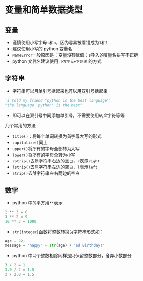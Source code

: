 
# 变量和简单数据类型
## 变量
* 谨慎使用小写字母`i`和`o`，因为容易被看错成为`1`和`0`
* 建议使用小写的 python 变量名
* `NameError`一般原因是：变量没有赋值；s呼入的变量名拼写不正确
* python 文件名建议使用 `小写字母+下划线` 的方式


## 字符串
* 字符串可以用单引号括起来也可以用双引号括起来
``` python
'i told my friend "python is the best language"'
"the language 'python' is the best"
```
* 即可以在双引号中间添加单引号，不需要使用转义字符等等


几个常用的方法
* `title()`：将每个单词转换为首字母大写的形式
* `capitalize()`同上
* `upper()`将所有的字母全部转为大写
* `lower()`将所有的字母全转为小写
* `rstrip()`去除字符串右边的空白，`r`表示`right`
* `lstrip()`去除字符串左边的空白，`l`表示`left`
* `strip()`去除字符串左右两边的空白



## 数字
* python 中的平方用`**`表示
``` python
2 ** 3 = 8
3 ** 2 = 9
10 ** 3 = 1000
```
* `str(integer)`函数将整数转换为字符串形式如：
``` python
age = 22;
message = "happy" + str(age) + "ed Birthday!"
```
* python 中两个整数相除同样是只保留整数部分，舍弃小数部分
``` python
3 / 2 = 1
3.0 / 2 = 1.5
3 / 2.0 = 1.5
```


